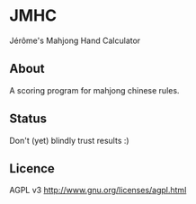 JMHC
====

Jérôme's Mahjong Hand Calculator

About
-----

A scoring program for mahjong chinese rules.

Status
------

Don't (yet) blindly trust results :)


Licence
-------

AGPL v3
http://www.gnu.org/licenses/agpl.html
